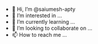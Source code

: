 - 👋 Hi, I’m @saiumesh-apty
- 👀 I’m interested in ...
- 🌱 I’m currently learning ...
- 💞️ I’m looking to collaborate on ...
- 📫 How to reach me ...

<!---
saiumesh-apty/saiumesh-apty is a ✨ special ✨ repository because its `README.md` (this file) appears on your GitHub profile.
You can click the Preview link to take a look at your changes.
--->
